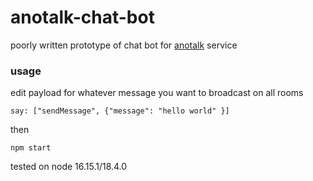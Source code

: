 # anotalk-chat-bot
poorly written prototype of chat bot for [anotalk](https://anotalk.pl/) service

### usage

edit payload for whatever message you want to broadcast on all rooms

`say: ["sendMessage", {"message": "hello world" }]`

then

`npm start`

tested on node 16.15.1/18.4.0

